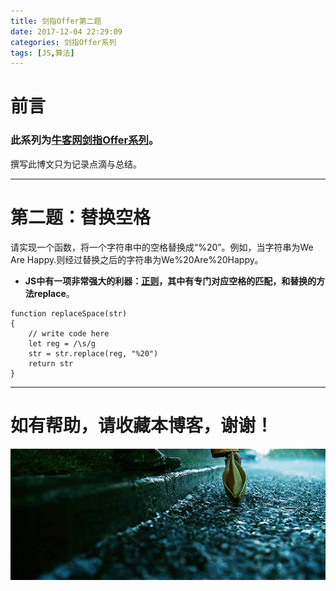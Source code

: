 ```yaml
---
title: 剑指Offer第二题
date: 2017-12-04 22:29:09
categories: 剑指Offer系列
tags: [JS,算法]
---
```

# 前言
### **此系列为[牛客网剑指Offer系列](https://www.nowcoder.com)。**
撰写此博文只为记录点滴与总结。
- - -
# 第二题：替换空格
请实现一个函数，将一个字符串中的空格替换成“%20”。例如，当字符串为We Are Happy.则经过替换之后的字符串为We%20Are%20Happy。

+ **JS中有一项非常强大的利器：[正则](https://developer.mozilla.org/zh-CN/docs/Web/JavaScript/Guide/Regular_Expressions)，其中有专门对应空格的匹配，和替换的方法replace**。
````
function replaceSpace(str)
{
    // write code here
    let reg = /\s/g
    str = str.replace(reg, "%20")
    return str
}
````



- - -
# **如有帮助，请收藏本博客，谢谢！**
![](/images/结尾.gif)
